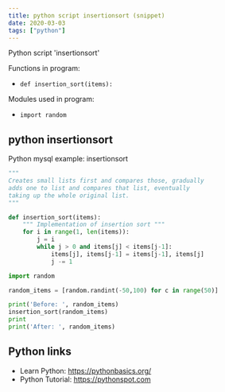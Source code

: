 ```yaml
---
title: python script insertionsort (snippet)
date: 2020-03-03
tags: ["python"]
---
```

Python script 'insertionsort'

Functions in program: 
* `def insertion_sort(items):`

Modules used in program: 
* `import random`

## python insertionsort

Python mysql example: insertionsort

```python
"""
Creates small lists first and compares those, gradually
adds one to list and compares that list, eventually
taking up the whole original list.
"""

def insertion_sort(items):
	""" Implementation of insertion sort """
	for i in range(1, len(items)):
		j = i
		while j > 0 and items[j] < items[j-1]:
			items[j], items[j-1] = items[j-1], items[j]
			j -= 1

import random

random_items = [random.randint(-50,100) for c in range(50)]

print('Before: ', random_items)
insertion_sort(random_items)
print
print('After: ', random_items)

```

## Python links

- Learn Python: https://pythonbasics.org/
- Python Tutorial: https://pythonspot.com
